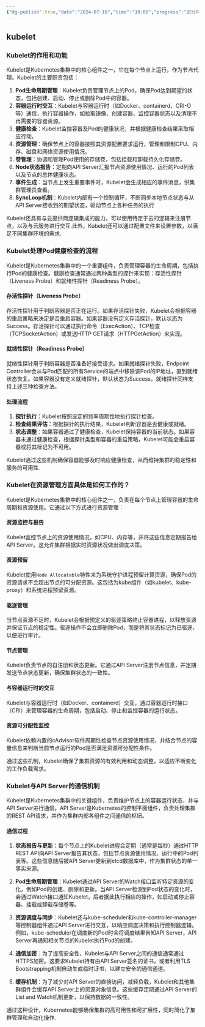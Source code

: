 ```yaml
---
{"dg-publish":true,"date":"2024-07-16","time":"10:00","progress":"进行中","tags":["云原生/k8s"],"permalink":"/云原生/k8s/kubelet/","dgPassFrontmatter":true}
---
```



## kubelet

### Kubelet的作用和功能

Kubelet是Kubernetes集群中的核心组件之一，它在每个节点上运行，作为节点代理。Kubelet的主要职责包括：

1. **Pod生命周期管理**：Kubelet负责管理节点上的Pod，确保Pod达到期望的状态，包括创建、启动、停止或删除Pod中的容器。
2. **容器运行时交互**：Kubelet与容器运行时（如Docker、containerd、CRI-O等）通信，执行容器操作，如拉取镜像、创建容器、监控容器状态以及清理不再需要的容器资源。
3. **健康检查**：Kubelet监控容器及Pod的健康状况，并根据健康检查结果采取相应行动。
4. **资源管理**：确保节点上的容器按照其资源配置要求运行，管理和限制CPU、内存、磁盘和网络资源使用情况。
5. **卷管理**：协调和管理Pod使用的存储卷，包括挂载和卸载持久化存储卷。
6. **Node状态报告**：定期向API Server汇报节点资源使用情况、运行的Pod列表以及节点的总体健康状态。
7. **事件生成**：当节点上发生重要事件时，Kubelet会生成相应的事件消息，供集群管理员查看。
8. **SyncLoop机制**：Kubelet内部有一个控制循环，不断同步本地节点状态与从API Server接收到的期望状态，驱动节点上各种任务的执行

Kubelet还具有与云提供商逻辑集成的能力，可以使用特定于云的逻辑来注册节点，以及与云服务进行交互.此外，Kubelet还可以通过配置文件来设置参数，以满足不同集群环境的需求.



### Kubelet处理Pod健康检查的流程

Kubelet是Kubernetes集群中的一个重要组件，负责管理容器的生命周期，包括执行Pod的健康检查。健康检查通常通过两种类型的探针来实现：存活性探针（Liveness Probe）和就绪性探针（Readiness Probe）。

#### 存活性探针（Liveness Probe）

存活性探针用于判断容器是否正在运行。如果存活探针失败，Kubelet会根据容器的重启策略来决定是否重启容器。如果容器没有定义存活探针，默认状态为Success。存活探针可以通过执行命令（ExecAction）、TCP检查（TCPSocketAction）或发送HTTP GET请求（HTTPGetAction）来实现。

#### 就绪性探针（Readiness Probe）

就绪性探针用于判断容器是否准备好接受请求。如果就绪探针失败，Endpoint Controller会从与Pod匹配的所有Service的端点中移除该Pod的IP地址，直到就绪状态恢复。如果容器没有定义就绪探针，默认状态为Success。就绪探针同样支持上述三种检查方法。

#### 处理流程

1.  **探针执行**：Kubelet按照设定的频率周期性地执行探针检查。
2.  **检查结果评估**：根据探针的执行结果，Kubelet判断容器是否健康或就绪。
3.  **状态调整**：如果容器通过了健康检查，Kubelet保持容器的当前状态。如果容器未通过健康检查，根据探针类型和容器的重启策略，Kubelet可能会重启容器或将其标记为不可用。

Kubelet通过这些机制确保容器能够及时响应健康检查，从而维持集群的稳定性和服务的可用性.

### **Kubelet在资源管理方面具体是如何工作的？**

Kubelet是Kubernetes集群中的核心组件之一，负责在每个节点上管理容器的生命周期和资源使用。它通过以下方式进行资源管理：

#### 资源监控与报告

Kubelet监控节点上的资源使用情况，如CPU、内存等，并将这些信息定期报告给API Server。这允许集群根据实时资源状况做出调度决策。

#### 资源预留

Kubelet使用`Node Allocatable`特性来为系统守护进程预留计算资源，确保Pod的资源请求不会超出节点的可分配资源。这包括为kube组件（如kubelet、kube-proxy）和系统进程预留资源。

#### 驱逐管理

当节点资源不足时，Kubelet会根据预定义的驱逐策略终止容器进程，以释放资源并保证节点的稳定性。驱逐操作不会立即删除Pod，而是将其状态标记为已驱逐，以便进行审计。

#### 节点管理

Kubelet负责节点的自注册和状态更新。它通过API Server注册节点信息，并定期发送节点状态更新，确保集群状态的一致性。

#### 与容器运行时的交互

Kubelet与容器运行时（如Docker、containerd）交互，通过容器运行时接口（CRI）来管理容器的生命周期，包括启动、停止和监控容器的运行状态。

#### 资源可分配性监控

Kubelet依赖内置的cAdvisor软件周期性检查节点资源使用情况，并结合节点的容量信息来判断当前节点运行的Pod是否满足资源可分配性条件。

通过这些机制，Kubelet确保了集群资源的有效利用和动态调整，以适应不断变化的工作负载需求。


### Kubelet与API Server的通信机制

Kubelet是Kubernetes集群中的关键组件，负责维护节点上的容器运行状态，并与API Server进行通信。API Server是Kubernetes的控制平面组件，负责处理集群的REST API请求，并作为集群内部各组件之间通信的枢纽。

#### 通信过程

1.  **状态报告与更新**：每个节点上的Kubelet进程会定期（通常是每秒）通过HTTP REST API向API Server报告其状态，包括节点资源使用情况、运行中的Pod列表等。这些信息随后被API Server更新到etcd数据库中，作为集群状态的单一事实来源。
    
2.  **Pod生命周期管理**：Kubelet通过API Server的Watch接口监听特定资源的变化，例如Pod的创建、删除和更新。当API Server检测到Pod状态的变化时，会通过Watch接口通知Kubelet，后者据此执行相应的操作，如启动或停止容器、挂载或卸载存储卷等。
    
3.  **资源调度与同步**：Kubelet还与kube-scheduler和kube-controller-manager等控制器组件通过API Server进行交互，以响应调度决策和执行控制器逻辑。例如，kube-scheduler在调度新的Pod时会将调度结果告知API Server，API Server再通知相关节点的Kubelet执行Pod的创建。
    
4.  **通信加密**：为了提高安全性，Kubelet与API Server之间的通信通常通过HTTPS加密。这要求Kubelet持有由API Server签名的证书，或者利用TLS Bootstrapping机制自动生成临时证书，以建立安全的通信通道。
    
5.  **缓存机制**：为了减少对API Server的直接访问，减轻负载，Kubelet和其他集群组件会缓存API Server上的资源对象信息。这些缓存定期通过API Server的List and Watch机制更新，以保持数据的一致性。
    

通过这种设计，Kubernetes能够确保集群的高可用性和可扩展性，同时简化了集群管理和自动化操作.

